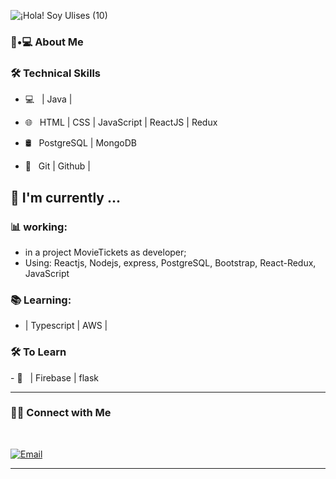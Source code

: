 ![¡Hola! Soy Ulises (10)](https://user-images.githubusercontent.com/31374870/162561273-55a2f2d4-a56c-4a5c-af03-9db4ad15026e.png)
<!--
[![Linkedin Badge](https://img.shields.io/badge/-LinkedIn-blue?style=flat-square&logo=Linkedin&logoColor=white&link=https://www.linkedin.com/in/luiz-carlos-abbott-galvão-neto-21a93b148/)](https://www.linkedin.com/in/luiz-carlos-abbott-galvão-neto-21a93b148/)
[![Whatsapp Badge](https://img.shields.io/badge/-Whatsapp-4CA143?style=flat-square&labelColor=4CA143&logo=whatsapp&logoColor=white&link=https://api.whatsapp.com/send?phone=5584999122284&text=Olá!)](https://api.whatsapp.com/send?phone=5584999122284&text=Olá!)
[![Telegram Badge](https://img.shields.io/badge/-Telegram-1ca0f1?style=flat-square&labelColor=1ca0f1&logo=telegram&logoColor=white&link=https://t.me/luiz740)](https://t.me/luiz740)
[![Gmail Badge](https://img.shields.io/badge/-Gmail-c14438?style=flat-square&logo=Gmail&logoColor=white&link=mailto:luiz7401@gmail.com)](mailto:luiz7401@gmail.com)
[![Hotmail Badge](https://img.shields.io/badge/-Hotmail-0078D4?style=flat-square&logo=microsoft-outlook&logoColor=white&link=mailto:luizcarlos_abbott@hotmail.com)](mailto:luizcarlos_abbott@hotmail.com) -->

<h3>🤔•💻 About Me </h3>
<!--I am a 4th Year undergraduate student from Manipal University Jaipur. From very early on in my life, I started to fall in love with technology 😍 This love has helped me develop a very good technological mindset , and given me the curiosity to learn more. I firmly believe that no amount of knowledge  is enough knowledge. 🧠-->

### 🛠 Technical Skills
- 💻 &nbsp;  | Java | 

- 🌐 &nbsp; HTML | CSS | JavaScript |  ReactJS | Redux

- 🛢 &nbsp; PostgreSQL | MongoDB

- 🔧 &nbsp; Git | Github |
<!--
- 🖥 &nbsp; Illustrator| Photoshop | InDesign

-->
##  :calendar: I'm currently  ...

### :bar_chart: working:

 - in a project MovieTickets  as developer;
 - Using: Reactjs, Nodejs, express, PostgreSQL, Bootstrap, React-Redux, JavaScript
 
 ### :books: Learning:
 - | Typescript | AWS |

<h3>🛠 To Learn</h3>
- 🔧 &nbsp; | Firebase | flask

<hr>

<h3> 🤝🏻 Connect with Me </h3>

<br>



<p align="center">
<!--
<a href="https://www.linkedin.com/in/shivam-malpani-47a379198/"><img alt="LinkedIn" src="https://img.shields.io/badge/LinkedIn-Shivam%20Malpani-blue?style=flat-square&logo=linkedin"></a>
-->

<a href="mailto:j.ulisesorea@gmail.com"><img alt="Email" src="https://img.shields.io/badge/Email-j.ulisesorea@gmail.com-blue?style=flat-square&logo=gmail"></a>

</p>

<hr>


<!--
**UlisesOrea07/UlisesOrea07** is a ✨ _special_ ✨ repository because its `README.md` (this file) appears on your GitHub profile.


Here are some ideas to get you started:

- 🔭 I’m currently working on ...
- 🌱 I’m currently learning ...
- 👯 I’m looking to collaborate on ...
- 🤔 I’m looking for help with ...
- 💬 Ask me about ...
- 📫 How to reach me: ...
- 😄 Pronouns: ...
- ⚡ Fun fact: ...
-->
